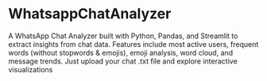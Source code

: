 # WhatsappChatAnalyzer
A WhatsApp Chat Analyzer built with Python, Pandas, and Streamlit to extract insights from chat data. Features include most active users, frequent words (without stopwords &amp; emojis), emoji analysis, word cloud, and message trends. Just upload your chat .txt file and explore interactive visualizations
